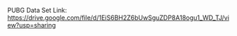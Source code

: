 PUBG Data Set Link: https://drive.google.com/file/d/1EiS6BH2Z6bUwSguZDP8A18ogu1_WD_TJ/view?usp=sharing

